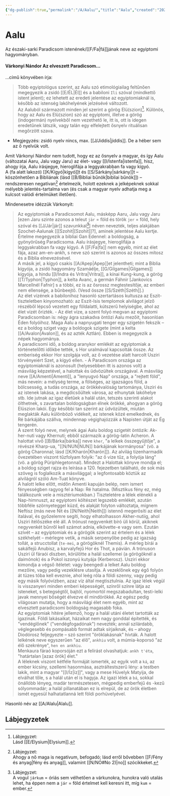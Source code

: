 ```yaml
---
{"dg-publish":true,"permalink":"/A/Aalu/","title":"Aalu","created":"2023-11-06T01:09","updated":"2025-02-23T01:45:42Z"}
---
```



# Aalu

Az északi-sarki Paradicsom istenének/[[F/Fa\|fá]]jának neve az egyiptomi hagyományban.  

#### Várkonyi Nándor Az elveszett Paradicsom...  

...című könyvében írja:  
> Több egyiptológus szerint, az Aalu szó etimológiailag feltűnően megegyezik a zsidó [[E/ÉL\|Él]] és a babiloni `Ili` szóval (mindkettő istent jelent); ez lehetett az eredeti jelentése az egyiptomiaknál is, később az istenség lakóhelyének jelzésévé változott.  
> Az Aaluból származott minden jel szerint a görög Elü(szion)[^1]. Különös, hogy az Aalu és Elü(szion) szó az egyiptomi, illetve a görög (indogermán) nyelvekből nem vezethető le, itt is, ott is idegen eredetűnek látszik, vagy talán egy elfelejtett ősnyelv rituálisan megőrzött szava.  
- Megjegyzés: zsidó nyelv nincs, max. [[J/Jiddis\|jiddis]]. De a héber sem az ő nyelvük volt.

Amit Várkonyi Nándor nem tudott, hogy ez az ősnyelv a magyar, és így Aalu (változatai Aaru, Jalu vagy Jaru) az élet- vagy [[I/Istenfa\|istenfa]], hisz, ahogy írja, Aalu írásjegye, hieroglifája a leggyakrabban fa vagy kígyó.  
A (fa alatt lakozó) [[K/Kígyó\|kígyó]]t és [[S/Sárkány\|sárkány]]t – köszönhetően a Bibliának (lásd [[B/Bibliai bűnök\|bibliai bűnök]]) – rendszeresen negatívan[^2] értelmezik, holott ezeknek a jelképeknek sokkal mélyebb jelentés-tartalma van (és csak a magyar nyelv adhatja meg a kulcsot valódi értelmüket illetően).  

Mindenesetre idézzük Várkonyit:  
> Az egyiptomiak a Paradicsomot Aalu, másképp Aaru, Jalu vagy Jaru \[ezen Jaru szinte azonos a teleut `jär` = föld és török `jer` = föld, hely szóval és [[J/Jár\|jár]] szavunkkal[^3]\] néven nevezték, teljes alakjában Szochet-Aalunak \[[[Szohit\|[Szohit]]?\], aminek jelentése Aalu kertje. Értelme megegyezik a bibliai Gan Edennel: a boldogság, a gyönyörűség Paradicsoma. Aalu írásjegye, hieroglifája a leggyakrabban fa vagy kígyó. A [[F/Fa\|fa]] nem egyéb, mint az élet fája, azaz am-en-ankh, s neve szó szerint is azonos az összes mítosz és a Biblia elnevezésével.  
> A másik jel, a kígyó csakis [[A/Apep\|Apep]]et jelentheti; mint a Biblia kígyója, a zsidó hagyomány Szamáélje, [[G/Gilgames\|Gilgames]] kígyója, a hindu [[I/Indra és Vritra\|Vritra]], a kínai Kung-kung, a görög [[T/Typhon\|Typhon]], a kelta Avanc, a germán Fáhnir \[Jankovics Marcellnél Fafnir\] s a többi, ez is az ősrossz megtestesítője, az emberi nem ellensége, a bűnbeejtő. (Vesd össze [[S/Széth\|Széth]].)  
> Az élet vizének a babilonihoz hasonló szertartásos kultusza az Eszit-tiszteletben kinyomozható: az Eszit-Isis templomok alvilágot jelző részéből lépcső vezetett egy földalatti, kútszerű helyiségbe, ahol az élet vizét őrizték. - Az élet vize, a szent folyó megvan az egyiptomi Paradicsomban is: négy ágra szakadva öntözi Aalu mezőit, hasonlóan Éden folyóihoz. Maga Aalu a napnyugati tenger egy szigetén fekszik – ez a boldog sziget vagy a boldogok szigete (mint a kelta [[A/Avalon\|Avalon]], és az azték Aztlán). Ebben is megegyezik a népek hagyománya.  
> A paradicsomi idő, a boldog aranykor emlékét az egyiptomiak a történetelőtti időkbe tették, s Hor uralmával kapcsolták össze. Az emberiség ekkor Hor szolgája volt, az ő vezetése alatt harcolt Usziri törvényeiért Szet, a kígyó ellen. - A Paradicsom országa az egyiptomiaknál is azonosult (helyesebben itt is azonos volt) a másvilág képzetével, a halottak és üdvözültek országával. A másvilág neve [[A/Amenti\|Amenti]], a "lenyugvó Nap" országa, a "rejtett föld", más nevein: a mélység terme, a fölséges, az igazságos föld, a bölcsesség, a tudás országa, az örökkévalóság tartománya, Usziri és az istenek lakása, a megdicsőültek városa, az elhunytak lakóhelye stb. Ide jutnak az igaz életűek a halál után, tetszés szerinti alakot ölthetnek, s zavartalan boldogságban élnek örökké, ahogyan a görög Elüszion lakói. Egy későbbi tan szerint az üdvözültek, miután meglakták Aalu különböző vidékeit, az istenek közé emelkednek, és Ré bárkájába szállva, mindennap végighajózzák a Napisten útját az Ég tengerén.  
> A szent folyó neve, melynek ágai Aalu boldog szigetét öntözik: Ak-her-nuti vagy Khernuti; ebből származik a görög-latin Acheron. A halottat vivő [[B/Bárka\|bárka]] neve `kher`, "a lelkek összegyűjtője", a révészé Kharp-ua, "[[N/NUN\|NUN]] bárkájának kormányosa" (vö. a görög Charonnal; lásd [[K/Kharón\|Kharón]]). Az alvilág tizenharmadik övezetében viszont tűzfolyam folyik: "az ő vize tűz, a folyója láng" (vö. a görög Püriphlegetonnal). Mindezt a Halottak könyve mondja el; a boldog sziget rajza és leírása a 120. fejezetben található, de sok más szöveg is foglalkozik a másvilággal; a legfontosabb köztük az alvilágról szóló Am-Tuat könyve.  
> A halott lelke előtt, midőn Amenti kapuján belép, nem ismert fényességben ragyog fel a Nap: Ré hatalma. (Misztikus fény ez, még találkozunk vele a misztériumokban.) Tiszteletére a lélek elénekli a Nap-himnuszt, az egyiptomi költészet legszebb emlékét, azután többféle szörnyeteggel küzd, és alakját folyton változtatja, mígnem Neftisz (más neve Nit és [[N/Neith\|Neith]]) istennő megerősíti az élet italával, és győzelemre segíti, hogy elhatolhasson Akher-nutiig, ahol Usziri ítélőszéke elé áll. A trónust negyvenkét bíró üli körül, akiknek negyvenkét bűnről kell számot adnia, elkövette-e vagy sem. Ezután szívét – az egyiptomiak és a görögök szerint az értelem és a lélek székhelyét – mérlegre vetik, a másik serpenyőbe pedig az igazság tollát, a strucctollat (`te-mei`, a görögöknél Themis). A mérleg bírái a sakálfejű Anubisz, a karvalyfejű Hor és Thot, a pávián. A trónuson Usziri ül fáraói díszben, körülötte a halál szellemei (a görögöknél a daimónok) és a Pokol iszonyú kutyája (Kerberosz). Usziri ekkor kimondja a végső ítéletet: vagy beengedi a lelket Aalu boldog mezőire, vagy pedig vezeklésre utasítja. A vezeklőnek egy égő folyón át tüzes tóba kell eveznie, ahol leég róla a földi szenny, vagy pedig egy másik folyóvízben, azaz víz által megtisztulnia. Az igaz lélek végül is visszanyeri minden emberi képességét, színről színre látja az isteneket, s betegségtől, bajtól, nyomortól megszabadultan, testi-lelki javak mennyei bőségét élvezve él mindörökké. Az egész pedig világosan mutatja, hogy a másvilági élet nem egyéb, mint az elvesztett paradicsomi boldogság magasabb foka.  
> Az egyiptomiak hitére jellemző, hogy a halál utáni életet tartották az igazinak. Földi lakásaikat, házaikat nem nagy gonddal építették, és "vendéglőnek" ("vendégfogadónak") nevezték; annál szilárdabb, véglegesebb és pompásabb formát adtak sírjaiknak, és – ahogy Diodórosz feljegyezte – szó szerint "öröklakásnak" hívták. A halott lelkének neve egyszerűen "az élő", `ankhiu` volt, a múmia-koporsó "az élő szekrénye", `hen en ankhiu`.  
> Menkaura fáraó koporsóján ezt a felírást olvashatjuk: `ankh t'éta`, "határtalan \[azaz örök\] élet."  
> A léleknek viszont kétféle formáját ismerték, az egyik volt a `ká`, az ember kicsiny, szellemi hasonmása, asztráltestszerű lény: a testben lakik, mint a magyar "[[I/Íz\|íz]]", vagy a mese Hüvelyk Matyija, de elválhat tőle, s a halál után el is hagyja. Az igazi lélek a `bá`, sokkal önállóbb lényeg, madár természetesen, mégpedig emberfejű és -kezű sólyommadár; a halál pillanatában ez is elrepül, de az örök életben ismét egyesül halhatatlanná lett földi porhüvelyével.  

Hasonló név az [[A/Alalu\|Alalu]].  

## Lábjegyzetek

[^1]: Lábjegyzet:  
Lásd [[E/Elysium\|Elysium]].  

[^2]: Lábjegyzet:  
Ahogy a nő maga is negatívum, befogadó; lásd erről bővebben [[F/Fény és anyag\|fény és anyag]], valamint [[N/NO#No 2)\|no]] szócikkeket.  

[^3]: Lábjegyzet:  
A vogul `járkum` = óriás sem vélhetően a várkunokra, hunokra való utalás lehet, ha éppen nem a `jár` = föld értelmet kell keresni itt, míg `kum` = ember.  
